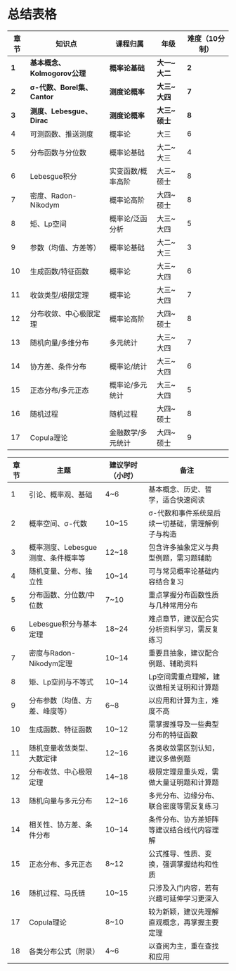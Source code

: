 
# 总结表格

| 章节    | 知识点                    | 课程归属      | 年级        | 难度（10分制） |
| ----- | ---------------------- | --------- | --------- | -------- |
| **1** | **基本概念、Kolmogorov公理**  | **概率论基础** | **大一~大二** | **2**    |
| **2** | **σ-代数、Borel集、Cantor** | **测度论概率** | **大三~大四** | **7**    |
| **3** | **测度、Lebesgue、Dirac**  | **测度论概率** | **大三~硕士** | **8**    |
| 4     | 可测函数、推送测度              | 概率论       | 大三        | 6        |
| 5     | 分布函数与分位数               | 概率论基础     | 大二~大三     | 4        |
| 6     | Lebesgue积分             | 实变函数/概率高阶 | 大三~硕士     | 8        |
| 7     | 密度、Radon-Nikodym       | 概率论高阶     | 大四~硕士     | 8        |
| 8     | 矩、Lp空间                 | 概率论/泛函分析  | 大三~大四     | 5        |
| 9     | 参数（均值、方差等）             | 概率论基础     | 大二~大三     | 3        |
| 10    | 生成函数/特征函数              | 概率论       | 大三~大四     | 6        |
| 11    | 收敛类型/极限定理              | 概率论       | 大三~大四     | 7        |
| 12    | 分布收敛、中心极限定理            | 概率论高阶     | 大四~硕士     | 8        |
| 13    | 随机向量/多维分布              | 多元统计      | 大三~大四     | 7        |
| 14    | 协方差、条件分布               | 概率论/统计    | 大三~大四     | 6        |
| 15    | 正态分布/多元正态              | 概率论/多元统计  | 大三~大四     | 5        |
| 16    | 随机过程                   | 随机过程      | 大四~硕士     | 8        |
| 17    | Copula理论               | 金融数学/多元统计 | 大四~硕士     | 9        |


|章节|主题|建议学时（小时）|备注|
|---|---|---|---|
|1|引论、概率观、基础|4~6|基本概念、历史、哲学，适合快速阅读|
|2|概率空间、σ-代数|10~15|σ-代数和事件系统是后续一切基础，需理解例子与构造|
|3|概率测度、Lebesgue测度、条件概率等|12~18|包含许多抽象定义与典型例题，需习题辅助|
|4|随机变量、分布、独立性|10~14|可与常见概率论基础内容结合复习|
|5|分布函数、分位数/中位数|7~10|重点掌握分布函数性质与几种常用分布|
|6|Lebesgue积分与基本定理|18~24|难点章节，建议配合实分析资料学习，需反复练习|
|7|密度与Radon-Nikodym定理|10~14|重要且抽象，建议配合例题、辅助资料|
|8|矩、Lp空间与不等式|10~14|Lp空间需重点理解，建议做相关证明和计算题|
|9|分布参数（均值、方差、峰度等）|6~8|以应用和计算为主，难度不高|
|10|生成函数、特征函数|10~12|需掌握推导及一些典型分布的特征函数|
|11|随机变量收敛类型、大数定律|12~16|各类收敛需区别认知，建议多做例题|
|12|分布收敛、中心极限定理|14~18|极限定理是重头戏，需做大量证明题和计算题|
|13|随机向量与多元分布|12~16|多元分布、边缘分布、联合密度等需反复练习|
|14|相关性、协方差、条件分布|10~14|条件分布、协方差矩阵等建议结合线代内容理解|
|15|正态分布、多元正态|8~12|公式推导、性质、变换，强调掌握结构和性质|
|16|随机过程、马氏链|10~15|只涉及入门内容，若有兴趣可延伸学习更深入|
|17|Copula理论|8~10|较为新颖，建议先理解直观概念，再掌握主要定理|
|18|各类分布公式（附录）|4~6|以查阅为主，重在查找和应用|